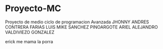 # Proyecto-MC
Proyecto de medio ciclo de programacion Avanzada
JHONNY ANDRES CONTRERA FARIAS
LUIS MIKE SANCHEZ PINOARGOTE
ARIEL ALEJANDRO VALDIVIEZO GONZALEZ


erick me mama la porra